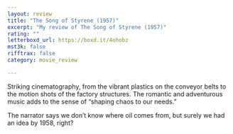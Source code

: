 ```yaml
---
layout: review
title: "The Song of Styrene (1957)"
excerpt: "My review of The Song of Styrene (1957)"
rating: ""
letterboxd_url: https://boxd.it/4ohobz
mst3k: false
rifftrax: false
category: movie_review

---
```


Striking cinematography, from the vibrant plastics on the conveyor belts to the motion shots of the factory structures. The romantic and adventurous music adds to the sense of “shaping chaos to our needs.”

The narrator says we don’t know where oil comes from, but surely we had an idea by 1958, right?